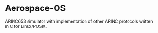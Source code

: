 # Aerospace-OS
ARINC653 simulator with implementation of other ARINC protocols written in C for Linux/POSIX.
